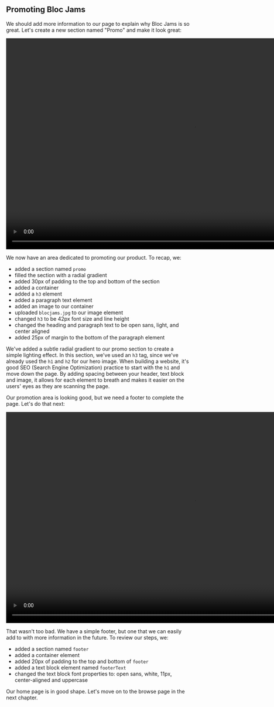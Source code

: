 ## Promoting Bloc Jams

We should add more information to our page to explain why Bloc Jams is so great. Let's create a new section named "Promo" and make it look great:

<center>
<video width="1024" height="576" controls> <source src="https://bloc-books.s3.amazonaws.com/webflow/screencasts/BlocJams-8.mp4" type="video/mp4">
</video>
</center>

We now have an area dedicated to promoting our product. To recap, we:

* added a section named `promo`
* filled the section with a radial gradient
* added 30px of padding to the top and bottom of the section
* added a container
* added a `h3` element
* added a paragraph text element
* added an image to our container
* uploaded `blocjams.jpg` to our image element
* changed `h3` to be 42px font size and line height
* changed the heading and paragraph text to be open sans, light, and center aligned
* added 25px of margin to the bottom of the paragraph element

We've added a subtle radial gradient to our promo section to create a simple lighting effect. In this section, we've used an `h3` tag, since we've already used the `h1` and `h2` for our hero image. When building a website, it's good SEO (Search Engine Optimization) practice to start with the `h1` and move down the page. By adding spacing between your header, text block and image, it allows for each element to breath and makes it easier on the users' eyes as they are scanning the page.

Our promotion area is looking good, but we need a footer to complete the page. Let's do that next:

<center>
<video width="1024" height="576" controls> <source src="https://bloc-books.s3.amazonaws.com/webflow/screencasts/BlocJams-9.mp4" type="video/mp4">
</video>
</center>

That wasn't too bad. We have a simple footer, but one that we can easily add to with more information in the future. To review our steps, we:

* added a section named `footer`
* added a container element
* added 20px of padding to the top and bottom of `footer`
* added a text block element named `footerText`
* changed the text block font properties to: open sans, white, 11px, center-aligned and uppercase

Our home page is in good shape. Let's move on to the browse page in the next chapter.
